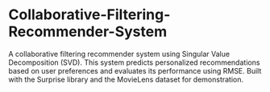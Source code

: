 # Collaborative-Filtering-Recommender-System
A collaborative filtering recommender system using Singular Value Decomposition (SVD). This system predicts personalized recommendations based on user preferences and evaluates its performance using RMSE. Built with the Surprise library and the MovieLens dataset for demonstration.
